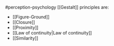 #perception-psychology 
[[Gestalt]] principles are:
- [[Figure-Ground]]
- [[Closure]]
- [[Proximity]]
- [[Law of continuity|Law of continuity]]
- [[Similarity]]